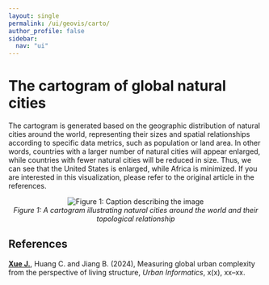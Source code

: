 ```yaml
---
layout: single
permalink: /ui/geovis/carto/
author_profile: false
sidebar:
  nav: "ui"
---
```


# The cartogram of global natural cities
The cartogram is generated based on the geographic distribution of natural cities around the world, representing their sizes and spatial relationships according to specific data metrics, such as population or land area. In other words, countries with a larger number of natural cities will appear enlarged, while countries with fewer natural cities will be reduced in size. Thus, we can see that the United States is enlarged, while Africa is minimized. If you are interested in this visualization, please refer to the original article in the references.

<p align="center">
  <img src="{{ '/assets/images/CartoFig1.jpg' | relative_url }}" alt="Figure 1: Caption describing the image">
  <br>
  <em>Figure 1: A cartogram illustrating natural cities around the world and their topological relationship</em>
</p>

## References
**<u>Xue J.</u>**, Huang C. and Jiang B. (2024), Measuring global urban complexity from the perspective of living structure, *Urban Informatics*, x(x), xx–xx.
